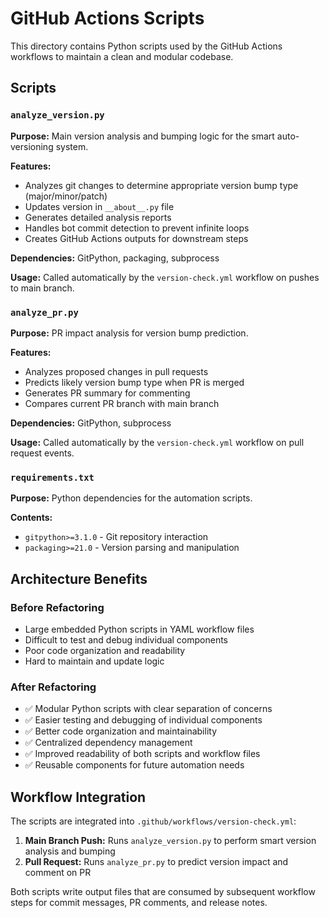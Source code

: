 # GitHub Actions Scripts

This directory contains Python scripts used by the GitHub Actions workflows to maintain a clean and modular codebase.

## Scripts

### `analyze_version.py`
**Purpose:** Main version analysis and bumping logic for the smart auto-versioning system.

**Features:**
- Analyzes git changes to determine appropriate version bump type (major/minor/patch)
- Updates version in `__about__.py` file
- Generates detailed analysis reports
- Handles bot commit detection to prevent infinite loops
- Creates GitHub Actions outputs for downstream steps

**Dependencies:** GitPython, packaging, subprocess

**Usage:** Called automatically by the `version-check.yml` workflow on pushes to main branch.

### `analyze_pr.py`  
**Purpose:** PR impact analysis for version bump prediction.

**Features:**
- Analyzes proposed changes in pull requests
- Predicts likely version bump type when PR is merged
- Generates PR summary for commenting
- Compares current PR branch with main branch

**Dependencies:** GitPython, subprocess

**Usage:** Called automatically by the `version-check.yml` workflow on pull request events.

### `requirements.txt`
**Purpose:** Python dependencies for the automation scripts.

**Contents:**
- `gitpython>=3.1.0` - Git repository interaction
- `packaging>=21.0` - Version parsing and manipulation

## Architecture Benefits

### Before Refactoring
- Large embedded Python scripts in YAML workflow files
- Difficult to test and debug individual components
- Poor code organization and readability
- Hard to maintain and update logic

### After Refactoring  
- ✅ Modular Python scripts with clear separation of concerns
- ✅ Easier testing and debugging of individual components
- ✅ Better code organization and maintainability
- ✅ Centralized dependency management
- ✅ Improved readability of both scripts and workflow files
- ✅ Reusable components for future automation needs

## Workflow Integration

The scripts are integrated into `.github/workflows/version-check.yml`:

1. **Main Branch Push:** Runs `analyze_version.py` to perform smart version analysis and bumping
2. **Pull Request:** Runs `analyze_pr.py` to predict version impact and comment on PR

Both scripts write output files that are consumed by subsequent workflow steps for commit messages, PR comments, and release notes.
